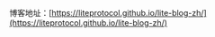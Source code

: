 博客地址：[https://liteprotocol.github.io/lite-blog-zh/](https://liteprotocol.github.io/lite-blog-zh/)



